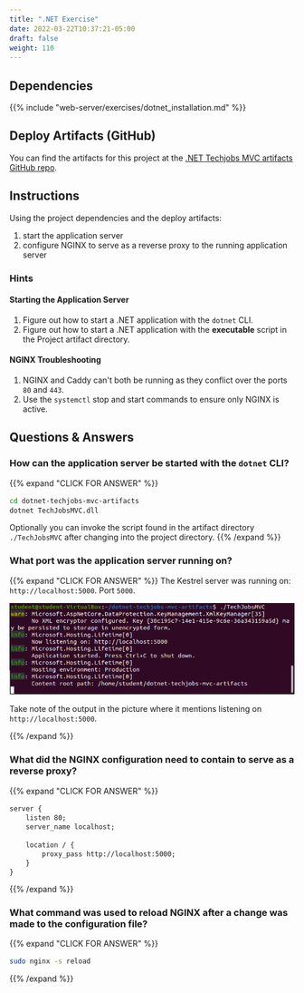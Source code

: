 ```yaml
---
title: ".NET Exercise"
date: 2022-03-22T10:37:21-05:00
draft: false
weight: 110
---
```


## Dependencies

{{% include "web-server/exercises/dotnet_installation.md" %}}

## Deploy Artifacts (GitHub)

You can find the artifacts for this project at the [.NET Techjobs MVC artifacts GitHub repo](https://github.com/LaunchCodeTechnicalTraining/dotnet-techjobs-mvc-artifacts).

## Instructions

Using the project dependencies and the deploy artifacts:

1. start the application server
1. configure NGINX to serve as a reverse proxy to the running application server

### Hints

#### Starting the Application Server

1. Figure out how to start a .NET application with the `dotnet` CLI.
1. Figure out how to start a .NET application with the **executable** script in the Project artifact directory.

#### NGINX Troubleshooting

1. NGINX and Caddy can't both be running as they conflict over the ports `80` and `443`.
1. Use the `systemctl` stop and start commands to ensure only NGINX is active.

## Questions & Answers

### How can the application server be started with the `dotnet` CLI?

{{% expand "CLICK FOR ANSWER" %}}

```bash
cd dotnet-techjobs-mvc-artifacts
dotnet TechJobsMVC.dll
```

Optionally you can invoke the script found in the artifact directory `./TechJobsMVC` after changing into the project directory.
{{% /expand %}}

### What port was the application server running on?

{{% expand "CLICK FOR ANSWER" %}}
The Kestrel server was running on: `http://localhost:5000`. Port `5000`.

![dotnet TechJobs.dll output](pictures/dotnet-port.png?classes=border)

Take note of the output in the picture where it mentions listening on `http://localhost:5000`.

{{% /expand %}}

### What did the NGINX configuration need to contain to serve as a reverse proxy?

{{% expand "CLICK FOR ANSWER" %}}
```nginx
server {
    listen 80;
    server_name localhost;

    location / {
        proxy_pass http://localhost:5000;
    }
}
```
{{% /expand %}}

### What command was used to reload NGINX after a change was made to the configuration file?

{{% expand "CLICK FOR ANSWER" %}}
```bash
sudo nginx -s reload
```
{{% /expand %}}